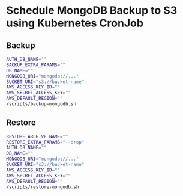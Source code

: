 # Schedule MongoDB Backup to S3 using Kubernetes CronJob

## Backup

```sh
AUTH_DB_NAME=""
BACKUP_EXTRA_PARAMS=""
DB_NAME=""
MONGODB_URI="mongodb://..."
BUCKET_URI="s3://bucket-name"
AWS_ACCESS_KEY_ID=""
AWS_SECRET_ACCESS_KEY=""
AWS_DEFAULT_REGION=""
/scripts/backup-mongodb.sh
```

## Restore

```sh
RESTORE_ARCHIVE_NAME=""
RESTORE_EXTRA_PARAMS="--drop"
AUTH_DB_NAME=""
DB_NAME=""
MONGODB_URI="mongodb://..."
BUCKET_URI="s3://bucket-name"
AWS_ACCESS_KEY_ID=""
AWS_SECRET_ACCESS_KEY=""
AWS_DEFAULT_REGION=""
/scripts/restore-mongodb.sh
```
